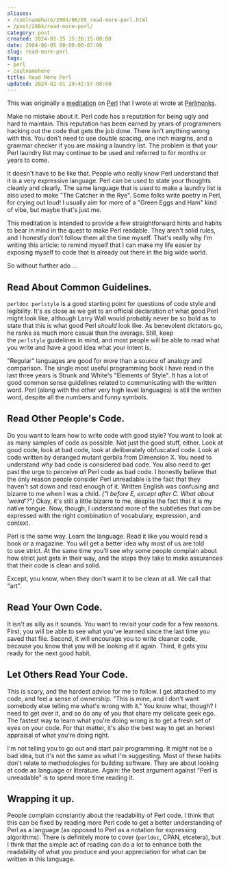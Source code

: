 ```yaml
---
aliases:
- /coolnamehere/2004/06/05_read-more-perl.html
- /post/2004/read-more-perl/
category: post
created: 2024-01-15 15:26:15-08:00
date: 2004-06-05 00:00:00-07:00
slug: read-more-perl
tags:
- perl
- coolnamehere
title: Read More Perl
updated: 2024-02-01 20:42:57-08:00
---
```


This was originally a [meditation](http://perlmonks.org/?node_id=349236) on [Perl](../../../card/Perl.md) that I wrote at wrote at [Perlmonks](http://perlmonks.org). 

<!--more-->

Make no mistake about it. Perl code has a reputation for being ugly and hard to maintain. This reputation has been earned by years of programmers hacking out the code that gets the job done. There isn't anything wrong with this. You don't need to use double spacing, one inch margins, and a grammar checker if you are making a laundry list. The problem is that your Perl laundry list may continue to be used and referred to for months or years to come.

It doesn't have to be like that. People who really know Perl understand that it is a very expressive language. Perl can be used to state your thoughts cleanly and clearly. The same language that is used to make a laundry list is also used to make "The Catcher in the Rye". Some folks write poetry in Perl, for crying out loud! I usually aim for more of a "Green Eggs and Ham" kind of vibe, but maybe that's just me.

This meditation is intended to provide a few straightforward hints and habits to bear in mind in the quest to make Perl readable. They aren't solid rules, and I honestly don't follow them all the time myself. That's really why I'm writing this article: to remind myself that I can make my life easier by exposing myself to code that is already out there in the big wide world.

So without further ado ...

## Read About Common Guidelines.

`perldoc perlstyle` is a good starting point for questions of code style and legibility. It's as close as we get to an official declaration of what good Perl might look like, although Larry Wall would probably never be so bold as to state that this is what good Perl *should* look like. As benevolent dictators go, he ranks as much more casual than the average. Still, keep the `perlstyle` guidelines in mind, and most people will be able to read what you write and have a good idea what your intent is.

"Regular" languages are good for more than a source of analogy and comparison. The single most useful programming book I have read in the last three years is Strunk and White's "Elements of Style". It has a lot of good common sense guidelines related to communicating with the written word. Perl (along with the other very high level languages) is still the written word, despite all the numbers and funny symbols.

## Read Other People's Code.

Do you want to learn how to write code with good style? You want to look at as many samples of code as possible. Not just the good stuff, either. Look at good code, look at bad code, look at deliberately obfuscated code. Look at code written by deranged mutant gerbils from Dimension X. You need to understand *why* bad code is considered bad code. You also need to get past the urge to perceive *all* Perl code as bad code. I honestly believe that the only reason people consider Perl unreadable is the fact that they haven't sat down and read enough of it. Written English was confusing and bizarre to me when I was a child. *("I before E, except after C. What about 'weird'?")* Okay, it's still a little bizarre to me, despite the fact that it is my native tongue. Now, though, I understand more of the subtleties that can be expressed with the right combination of vocabulary, expression, and context.

Perl is the same way. Learn the language. Read it like you would read a book or a magazine. You will get a better idea why most of us are told to use strict. At the same time you'll see why some people complain about how strict just gets in their way, and the steps they take to make assurances that their code is clean and solid.

Except, you know, when they don't want it to be clean at all. We call that "art".

## Read Your Own Code.

It isn't as silly as it sounds. You want to revisit your code for a few reasons. First, you will be able to see what you've learned since the last time you saved that file. Second, it will encourage you to write cleaner code, because you know that you will be looking at it again. Third, it gets you ready for the next good habit.

## Let Others Read Your Code.

This is scary, and the hardest advice for me to follow. I get attached to my code, and feel a sense of ownership. "This is mine, and I don't want somebody else telling me what's wrong with it." You know what, though? I need to get over it, and so do any of you that share my delicate geek ego. The fastest way to learn what you're doing wrong is to get a fresh set of eyes on your code. For that matter, it's also the best way to get an honest appraisal of what you're doing right.

I'm not telling you to go out and start pair programming. It might not be a bad idea, but it's not the same as what I'm suggesting. Most of these habits don't relate to methodologies for building software. They are about looking at code as language or literature. Again: the best argument against "Perl is unreadable" is to spend more time reading it.

## Wrapping it up.

People complain constantly about the readability of Perl code. I think that this can be fixed by reading more Perl code to get a better understanding of Perl as a language (as opposed to Perl as a notation for expressing algorithms). There is definitely more to cover (`perldoc`, CPAN, etcetera), but I think that the simple act of reading can do a lot to enhance both the readability of what you produce and your appreciation for what can be written in this language.
